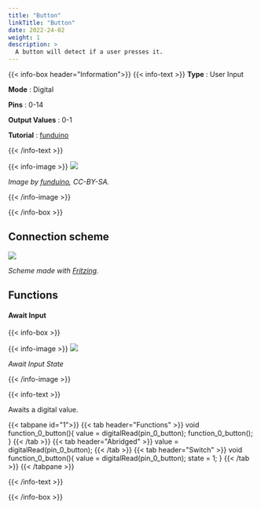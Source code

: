 ```yaml
---
title: "Button"
linkTitle: "Button"
date: 2022-24-02
weight: 1
description: >
  A button will detect if a user presses it.
---
```


{{< info-box header="Information">}}
{{< info-text >}}
  **Type** : User Input

  **Mode** : Digital

  **Pins** : 0-14

  **Output Values** : 0-1

  **Tutorial** : [funduino](https://funduino.de/nr-5-taster-am-arduino) 

  {{< /info-text >}}

  {{< info-image >}}
   ![](https://funduinoshop.com/media/image/19/1b/4e/4x-kurzhubtaster-2-pins-12x12x6mm-arduino.jpg)
   
   _Image by [funduino](https://funduinoshop.com/media/image/19/1b/4e/4x-kurzhubtaster-2-pins-12x12x6mm-arduino.jpg), CC-BY-SA._

  {{< /info-image >}}

{{< /info-box >}}

## Connection scheme
![](/docs/connectionplan/steckplan_button.png)
   
  _Scheme made with [Fritzing](https://fritzing.org/)._

## Functions

#### Await Input

{{< info-box >}}

  {{< info-image >}}
   ![](/docs/components/button.png)
   
   _Await Input State_

  {{< /info-image >}}

{{< info-text >}}

Awaits a digital value.
  
  {{< tabpane id="1">}}
  {{< tab header="Functions" >}}
void function_0_button(){
value = digitalRead(pin_0_button);
function_0_button();
}
  {{< /tab >}}
  {{< tab header="Abridged" >}}
value = digitalRead(pin_0_button);
  {{< /tab >}}
  {{< tab header="Switch" >}}
void function_0_button(){
value = digitalRead(pin_0_button);
state = 1;
}
  {{< /tab >}}
{{< /tabpane >}}

  {{< /info-text >}}

{{< /info-box >}}